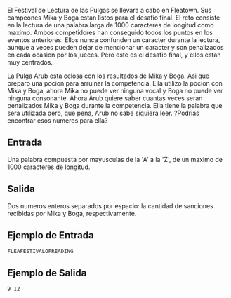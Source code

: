 El Festival de Lectura de las Pulgas se llevara a cabo en Fleatown. Sus campeones Mika y Boga estan listos para el desafio final. El reto consiste en la lectura de una palabra larga de 1000 caracteres de longitud como maximo. Ambos competidores han conseguido todos los puntos en los eventos anteriores. Ellos nunca confunden un caracter durante la lectura, aunque a veces pueden dejar de mencionar un caracter y son penalizados en cada ocasion por los jueces. Pero este es el desafio final, y ellos estan muy centrados.



La Pulga Arub esta celosa con los resultados de Mika y Boga. Asi que preparo una pocion para arruinar la competencia. Ella utilizo la pocion con Mika y Boga, ahora Mika no puede ver ninguna vocal y Boga no puede ver ninguna consonante. Ahora Arub quiere saber cuantas veces seran penalizados Mika y Boga durante la competencia. Ella tiene la palabra que sera utilizada pero, que pena, Arub no sabe siquiera leer. ?Podrias encontrar esos numeros para ella?



## Entrada



Una palabra compuesta por mayusculas de la 'A' a la 'Z', de un maximo de 1000 caracteres de longitud.



## Salida



Dos numeros enteros separados por espacio: la cantidad de sanciones recibidas por Mika y Boga, respectivamente.



## Ejemplo de Entrada



```
FLEAFESTIVALOFREADING
```


## Ejemplo de Salida



```
9 12
```


